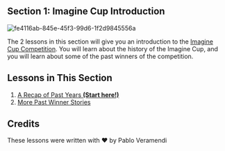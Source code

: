 ## Section 1: Imagine Cup Introduction

![fe4116ab-845e-45f3-99d6-1f2d9845556a](https://user-images.githubusercontent.com/87670464/134025914-a6b6383d-05ff-4011-ab35-a97b726356a0.png)

The 2 lessons in this section will give you an introduction to the [Imagine Cup Competition](https://imaginecup.microsoft.com/). You will learn about the history of the Imagine Cup, and you will learn about some of the past winners of the competition. 

## Lessons in This Section

1. [A Recap of Past Years **(Start here!)**](./1.Welcome/README.md)
2. [More Past Winner Stories](./2.Past-Winner-Stories/README.md)

## Credits
These lessons were written with ❤️ by Pablo Veramendi
